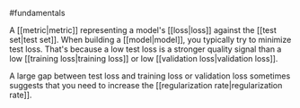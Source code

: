 #fundamentals

A [[metric|metric]] representing a model&#39;s [[loss|loss]] against
the [[test set|test set]]. When building a [[model|model]], you
typically try to minimize test loss. That&#39;s because a low test loss is a
stronger quality signal than a low [[training loss|training loss]] or
low [[validation loss|validation loss]].

A large gap between test loss and training loss or validation loss sometimes
suggests that you need to increase the
[[regularization rate|regularization rate]].

